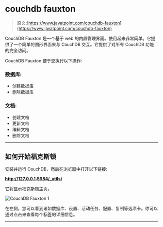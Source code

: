 # couchdb fauxton

> 原文:[https://www.javatpoint.com/couchdb-fauxton](https://www.javatpoint.com/couchdb-fauxton)

CouchDB Fauxton 是一个基于 web 的内置管理界面。使用起来非常简单。它提供了一个简单的图形界面来与 CouchDB 交互。它提供了对所有 CouchDB 功能的完全访问。

CouchDB Fauxton 便于您执行以下操作:

### 数据库:

*   创建数据库
*   删除数据库

### 文档:

*   创建文档
*   更新文档
*   编辑文档
*   删除文档

* * *

## 如何开始福克斯顿

安装并运行 CouchDB，然后在浏览器中打开以下链接:

**http://127.0.0.1:5984/_utils/**

它将显示福克斯顿主页。

![CouchDB Fauxton 1](../Images/d9e1f10460ea963722916ee4e15b7364.png)

在左侧，您可以看到诸如数据库、设置、活动任务、配置、复制等选项卡。你可以通过点击来查看每个标签的详细信息。

* * *